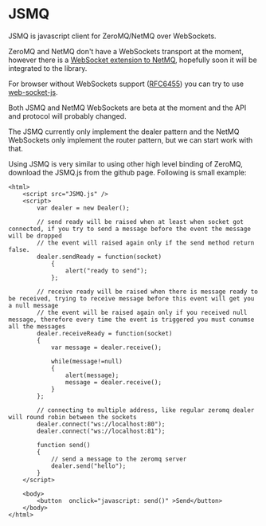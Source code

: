 JSMQ
====

JSMQ is javascript client for ZeroMQ/NetMQ over WebSockets.

ZeroMQ and NetMQ don't have a WebSockets transport at the moment, however there is a [WebSocket extension to NetMQ](https://github.com/somdoron/NetMQ.WebSockets), hopefully soon it will be integrated to the library.

For browser without WebSockets support ([RFC6455](http://tools.ietf.org/html/rfc6455)) you can try to use [web-socket-js](https://github.com/gimite/web-socket-js).

Both JSMQ and NetMQ WebSockets are beta at the moment and the API and protocol will probably changed.

The JSMQ currently only implement the dealer pattern and the NetMQ WebSockets only implement the router pattern, but we can start work with that.

Using JSMQ is very similar to using other high level binding of ZeroMQ, download the JSMQ.js from the github page. Following is small example:

```
<html>
	<script src="JSMQ.js" />	
	<script>
		var dealer = new Dealer();		
		
		// send ready will be raised when at least when socket got connected, if you try to send a message before the event the message will be dropped
		// the event will raised again only if the send method return false.		
		dealer.sendReady = function(socket)
			{ 				
				alert("ready to send");
			};
		
		// receive ready will be raised when there is message ready to be received, trying to receive message before this event will get you a null message
		// the event will be raised again only if you received null message, therefore every time the event is triggered you must conumse all the messages
		dealer.receiveReady = function(socket)
		{		
			var message = dealer.receive();
		
			while(message!=null)
			{				
				alert(message);
				message = dealer.receive();
			}
		};
	
		// connecting to multiple address, like regular zeromq dealer will round robin between the sockets
		dealer.connect("ws://localhost:80");		
		dealer.connect("ws://localhost:81");		
		
		function send()
		{
			// send a message to the zeromq server
			dealer.send("hello");
		}		
	</script>
	
	<body>
		<button  onclick="javascript: send()" >Send</button>			
	</body>
</html>
```



